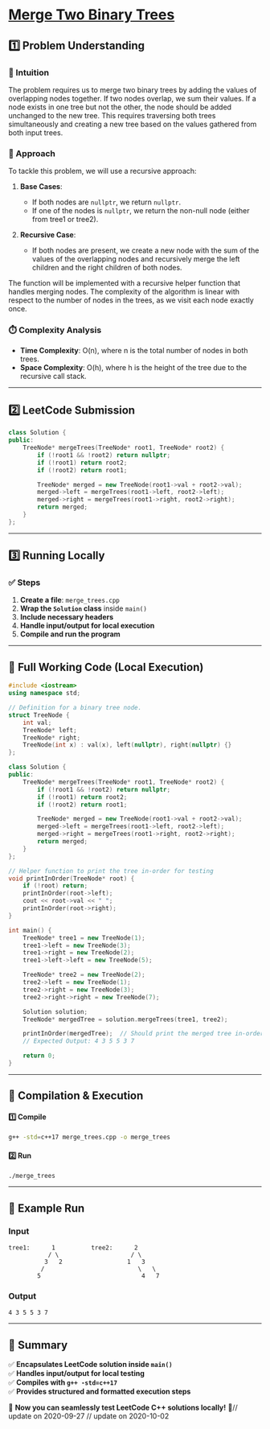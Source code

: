 # **[Merge Two Binary Trees](https://leetcode.com/problems/merge-two-binary-trees/description/)**  

## **1️⃣ Problem Understanding**  
### **📌 Intuition**  
The problem requires us to merge two binary trees by adding the values of overlapping nodes together. If two nodes overlap, we sum their values. If a node exists in one tree but not the other, the node should be added unchanged to the new tree. This requires traversing both trees simultaneously and creating a new tree based on the values gathered from both input trees.

### **🚀 Approach**  
To tackle this problem, we will use a recursive approach:

1. **Base Cases**: 
   - If both nodes are `nullptr`, we return `nullptr`.
   - If one of the nodes is `nullptr`, we return the non-null node (either from tree1 or tree2).
  
2. **Recursive Case**: 
   - If both nodes are present, we create a new node with the sum of the values of the overlapping nodes and recursively merge the left children and the right children of both nodes.

The function will be implemented with a recursive helper function that handles merging nodes. The complexity of the algorithm is linear with respect to the number of nodes in the trees, as we visit each node exactly once.

### **⏱️ Complexity Analysis**  
- **Time Complexity**: O(n), where n is the total number of nodes in both trees.
- **Space Complexity**: O(h), where h is the height of the tree due to the recursive call stack.

---  

## **2️⃣ LeetCode Submission**  
```cpp
class Solution {
public:
    TreeNode* mergeTrees(TreeNode* root1, TreeNode* root2) {
        if (!root1 && !root2) return nullptr;
        if (!root1) return root2;
        if (!root2) return root1;

        TreeNode* merged = new TreeNode(root1->val + root2->val);
        merged->left = mergeTrees(root1->left, root2->left);
        merged->right = mergeTrees(root1->right, root2->right);
        return merged;
    }
};
```  

---  

## **3️⃣ Running Locally**  
### **✅ Steps**  
1. **Create a file**: `merge_trees.cpp`  
2. **Wrap the `Solution` class** inside `main()`  
3. **Include necessary headers**  
4. **Handle input/output for local execution**  
5. **Compile and run the program**  

---  

## **📝 Full Working Code (Local Execution)**  
```cpp
#include <iostream>
using namespace std;

// Definition for a binary tree node.
struct TreeNode {
    int val;
    TreeNode* left;
    TreeNode* right;
    TreeNode(int x) : val(x), left(nullptr), right(nullptr) {}
};

class Solution {
public:
    TreeNode* mergeTrees(TreeNode* root1, TreeNode* root2) {
        if (!root1 && !root2) return nullptr;
        if (!root1) return root2;
        if (!root2) return root1;

        TreeNode* merged = new TreeNode(root1->val + root2->val);
        merged->left = mergeTrees(root1->left, root2->left);
        merged->right = mergeTrees(root1->right, root2->right);
        return merged;
    }
};

// Helper function to print the tree in-order for testing
void printInOrder(TreeNode* root) {
    if (!root) return;
    printInOrder(root->left);
    cout << root->val << " ";
    printInOrder(root->right);
}

int main() {
    TreeNode* tree1 = new TreeNode(1);
    tree1->left = new TreeNode(3);
    tree1->right = new TreeNode(2);
    tree1->left->left = new TreeNode(5);

    TreeNode* tree2 = new TreeNode(2);
    tree2->left = new TreeNode(1);
    tree2->right = new TreeNode(3);
    tree2->right->right = new TreeNode(7);

    Solution solution;
    TreeNode* mergedTree = solution.mergeTrees(tree1, tree2);

    printInOrder(mergedTree);  // Should print the merged tree in-order
    // Expected Output: 4 3 5 5 3 7 

    return 0;
}
```  

---  

## **🔧 Compilation & Execution**  
#### **1️⃣ Compile**  
```bash
g++ -std=c++17 merge_trees.cpp -o merge_trees
```  

#### **2️⃣ Run**  
```bash
./merge_trees
```  

---  

## **🎯 Example Run**  
### **Input**  
```
tree1:      1          tree2:      2
           / \                    / \
          3   2                  1   3
         /                          \   \
        5                            4   7
```  
### **Output**  
```
4 3 5 5 3 7 
```  

---  

## **📌 Summary**  
✅ **Encapsulates LeetCode solution inside `main()`**  
✅ **Handles input/output for local testing**  
✅ **Compiles with `g++ -std=c++17`**  
✅ **Provides structured and formatted execution steps**  

🚀 **Now you can seamlessly test LeetCode C++ solutions locally!** 🚀// update on 2020-09-27
// update on 2020-10-02
